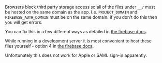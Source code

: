 Browsers block third party storage access so all of the files under `__/` must
be hosted on the same domain as the app. I.e. `PROJECT_DOMAIN` and
`FIREBASE_AUTH_DOMAIN` must be on the same domain. If you don't do this then you
will get errors.

You can fix this in a few different ways as detailed in
[the firebase docs](https://firebase.google.com/docs/auth/web/redirect-best-practices).

While running in a development server it is most convenient to host these files
yourself - option 4 in
[the firebase docs](https://firebase.google.com/docs/auth/web/redirect-best-practices#self-host-helper-code).

Unfortunately this does not work for Apple or SAML sign-in apparently.
